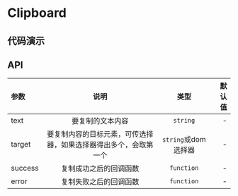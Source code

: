 # Clipboard
## 代码演示
## API
|参数|说明|类型|默认值|
|:---|:---:|:--:|---:|
|text|要复制的文本内容|`string`|-|
|target|要复制内容的目标元素，可传选择器，如果选择器得出多个，会取第一个|`string`或dom选择器|-|
|success|复制成功之后的回调函数|`function`|-|
|error|复制失败之后的回调函数|`function`|-|